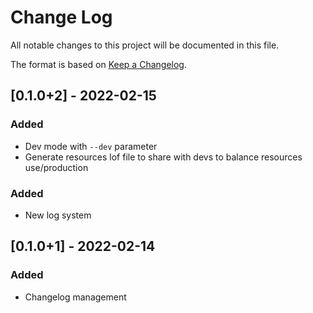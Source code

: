 # Change Log

All notable changes to this project will be documented in this file.

The format is based on [Keep a Changelog](http://keepachangelog.com/).

## [0.1.0+2] - 2022-02-15

### Added

- Dev mode with `--dev` parameter
- Generate resources lof file to share with devs to balance resources use/production

### Added

- New log system

## [0.1.0+1] - 2022-02-14

### Added

- Changelog management
